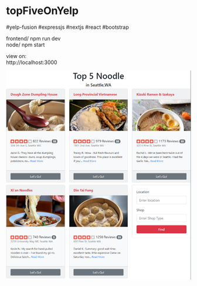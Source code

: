 # topFiveOnYelp

#yelp-fusion #expressjs #nextjs #react #bootstrap

frontend/ npm run dev  
node/ npm start  

view on:  
http://localhost:3000  


![Alt text](/screenshot.png "screenshot")
